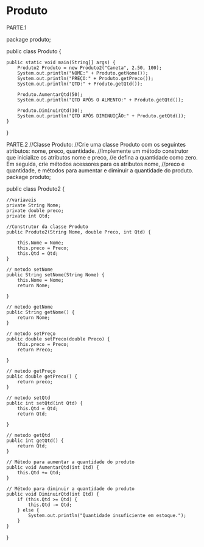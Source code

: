 # Produto

PARTE.1

package produto;

public class Produto {

    public static void main(String[] args) {
        Produto2 Produto = new Produto2("Caneta", 2.50, 100);
        System.out.println("NOME:" + Produto.getNome());
        System.out.println("PREÇO:" + Produto.getPreco());
        System.out.println("QTD:" + Produto.getQtd());

        Produto.AumentarQtd(50);
        System.out.println("QTD APÓS O ALMENTO:" + Produto.getQtd());

        Produto.DiminuirQtd(30);
        System.out.println("QTD APÓS DIMINUIÇÃO:" + Produto.getQtd());
    }
    
}




PARTE.2
//Classe Produto:
//Crie uma classe Produto com os seguintes atributos: nome, preco, quantidade.
//Implemente um método construtor que inicialize os atributos nome e preco,
//e defina a quantidade como zero. Em seguida, crie métodos acessores para os atributos nome,
//preco e quantidade, e métodos para aumentar e diminuir a quantidade do produto.
package produto;

public class Produto2 {

    //variaveis
    private String Nome;
    private double preco;
    private int Qtd;

    //Construtor da classe Produto
    public Produto2(String Nome, double Preco, int Qtd) {

        this.Nome = Nome;
        this.preco = Preco;
        this.Qtd = Qtd;
    }

    // metodo setNome
    public String setNome(String Nome) {
        this.Nome = Nome;
        return Nome;

    }

    // metodo getNome
    public String getNome() {
        return Nome;
    }

    // metodo setPreço
    public double setPreco(double Preco) {
        this.preco = Preco;
        return Preco;

    }

    // metodo getPreço
    public double getPreco() {
        return preco;
    }

    // metodo setQtd
    public int setQtd(int Qtd) {
        this.Qtd = Qtd;
        return Qtd;

    }

    // metodo getQtd
    public int getQtd() {
        return Qtd;
    }

    // Método para aumentar a quantidade do produto
    public void AumentarQtd(int Qtd) {
        this.Qtd += Qtd;
    }

    // Método para diminuir a quantidade do produto
    public void DiminuirQtd(int Qtd) {
        if (this.Qtd >= Qtd) {
            this.Qtd -= Qtd;
        } else {
            System.out.println("Quantidade insuficiente em estoque.");
        }
    }
}


